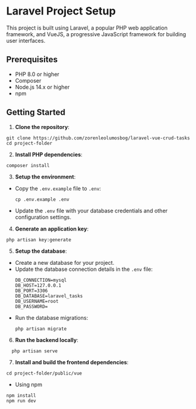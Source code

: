 # Laravel Project Setup

This project is built using Laravel, a popular PHP web application framework, and VueJS, a progressive JavaScript framework for building user interfaces.

## Prerequisites

- PHP 8.0 or higher
- Composer
- Node.js 14.x or higher
- npm

## Getting Started

1. **Clone the repository**:
```
git clone https://github.com/zorenleolumosbog/laravel-vue-crud-tasks
cd project-folder
```

2. **Install PHP dependencies**:
  ```
  composer install
  ```

3. **Setup the environment**:
- Copy the `.env.example` file to `.env`:
  ```
  cp .env.example .env
  ```
- Update the `.env` file with your database credentials and other configuration settings.

4. **Generate an application key**:
```
php artisan key:generate
```

5. **Setup the database**:
- Create a new database for your project.
- Update the database connection details in the `.env` file:
  ```
  DB_CONNECTION=mysql
  DB_HOST=127.0.0.1
  DB_PORT=3306
  DB_DATABASE=laravel_tasks
  DB_USERNAME=root
  DB_PASSWORD=
  ```
- Run the database migrations:
  ```
  php artisan migrate
  ```

6. **Run the backend locally**:
```
  php artisan serve
```

7. **Install and build the frontend dependencies**:
```
cd project-folder/public/vue
```

- Using npm
```
npm install
npm run dev
```